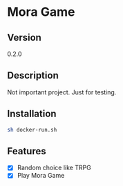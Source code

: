 # Mora Game

## Version
0.2.0

## Description
Not important project. Just for testing.

## Installation
```bash
sh docker-run.sh
```

## Features
- [x] Random choice like TRPG
- [x] Play Mora Game